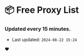 # :package: Free Proxy List
### Updated every 15 minutes.

- Last updated: `2024-08-22 15:24`

:heart:
